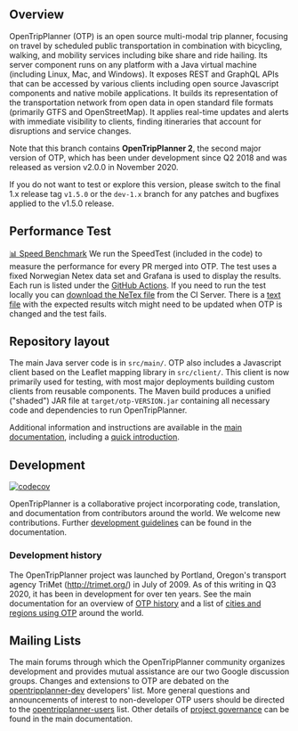 ## Overview

OpenTripPlanner (OTP) is an open source multi-modal trip planner, focusing on travel by scheduled public transportation in combination with bicycling, walking, and mobility services including bike share and ride hailing. Its server component runs on any platform with a Java virtual machine (including Linux, Mac, and Windows). It exposes REST and GraphQL APIs that can be accessed by various clients including open source Javascript components and native mobile applications. It builds its representation of the transportation network from open data in open standard file formats (primarily GTFS and OpenStreetMap). It applies real-time updates and alerts with immediate visibility to clients, finding itineraries that account for disruptions and service changes.

Note that this branch contains **OpenTripPlanner 2**, the second major version of OTP, which has been under development since Q2 2018 and was released as version v2.0.0 in November 2020.

If you do not want to test or explore this version, please switch to the final 1.x release tag `v1.5.0` or the `dev-1.x` branch for any patches and bugfixes applied to the v1.5.0 release.


## Performance Test

[📊 Speed Benchmark](https://otp-performance.leonard.io/) We run the SpeedTest (included in the code) to measure the performance for every PR merged into OTP. The test uses a fixed Norwegian Netex data set and Grafana is used to display the results. Each run is listed under the [GitHub Actions](https://github.com/opentripplanner/OpenTripPlanner/actions/workflows/performance-test.yml). If you need to run the test locally you can [download the NeTex file](https://leonard.io/otp/rb_norway-aggregated-netex-2021-12-11.zip) from the CI Server. There is a [text file](test/ci-performance-test/travelSearch-expected-results.csv) with the expected results witch might need to be updated when OTP is changed and the test fails.


## Repository layout

The main Java server code is in `src/main/`. OTP also includes a Javascript client based on the Leaflet mapping library in `src/client/`. This client is now primarily used for testing, with most major deployments building custom clients from reusable components. The Maven build produces a unified ("shaded") JAR file at `target/otp-VERSION.jar` containing all necessary code and dependencies to run OpenTripPlanner.

Additional information and instructions are available in the [main documentation](http://docs.opentripplanner.org/en/dev-2.x/), including a 
[quick introduction](http://docs.opentripplanner.org/en/dev-2.x/Basic-Tutorial/).

## Development 

[![codecov](https://codecov.io/gh/opentripplanner/OpenTripPlanner/branch/dev-2.x/graph/badge.svg?token=ak4PbIKgZ1)](https://codecov.io/gh/opentripplanner/OpenTripPlanner)

OpenTripPlanner is a collaborative project incorporating code, translation, and documentation from contributors around the world. We welcome new contributions. Further [development guidelines](http://docs.opentripplanner.org/en/latest/Developers-Guide/) can be found in the documentation.

### Development history

The OpenTripPlanner project was launched by Portland, Oregon's transport agency TriMet (http://trimet.org/) in July of 2009. As of this writing in Q3 2020, it has been in development for over ten years. See the main documentation for an overview of [OTP history](http://docs.opentripplanner.org/en/dev-2.x/History/) and a list of [cities and regions using OTP](http://docs.opentripplanner.org/en/dev-2.x/Deployments/) around the world.


## Mailing Lists

The main forums through which the OpenTripPlanner community organizes development and provides mutual assistance are our two Google discussion groups. Changes and extensions to OTP are debated on the [opentripplanner-dev](https://groups.google.com/forum/#!forum/opentripplanner-dev) developers' list. More general questions and announcements of interest to non-developer OTP users should be directed to the [opentripplanner-users](https://groups.google.com/forum/#!forum/opentripplanner-users) list. Other details of [project governance](http://docs.opentripplanner.org/en/dev-2.x/Governance/) can be found in the main documentation.
